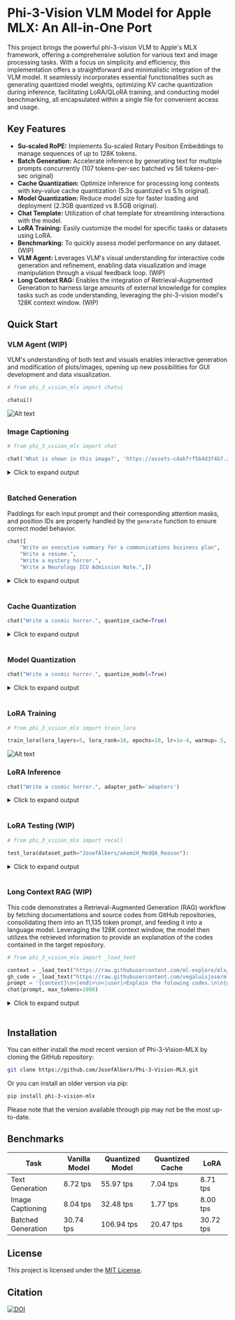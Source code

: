 # Phi-3-Vision VLM Model for Apple MLX: An All-in-One Port

This project brings the powerful phi-3-vision VLM to Apple's MLX framework, offering a comprehensive solution for various text and image processing tasks. With a focus on simplicity and efficiency, this implementation offers a straightforward and minimalistic integration of the VLM model. It seamlessly incorporates essential functionalities such as generating quantized model weights, optimizing KV cache quantization during inference, facilitating LoRA/QLoRA training, and conducting model benchmarking, all encapsulated within a single file for convenient access and usage.

## Key Features

* **Su-scaled RoPE:** Implements Su-scaled Rotary Position Embeddings to manage sequences of up to 128K tokens.
* **Batch Generation:** Accelerate inference by generating text for multiple prompts concurrently (107 tokens-per-sec batched vs 56 tokens-per-sec original)
* **Cache Quantization:** Optimize inference for processing long contexts with key-value cache quantization (5.3s quantized vs 5.1s original).
* **Model Quantization:** Reduce model size for faster loading and deployment (2.3GB quantized vs 8.5GB original).
* **Chat Template:** Utilization of chat template for streamlining interactions with the model.
* **LoRA Training:** Easily customize the model for specific tasks or datasets using LoRA.
* **Benchmarking:** To quickly assess model performance on any dataset. (WIP)
* **VLM Agent:** Leverages VLM's visual understanding for interactive code generation and refinement, enabling data visualization and image manipulation through a visual feedback loop. (WIP)
* **Long Context RAG:** Enables the integration of Retrieval-Augmented Generation to harness large amounts of external knowledge for complex tasks such as code understanding, leveraging the phi-3-vision model's 128K context window. (WIP)

## Quick Start

### **VLM Agent** (WIP)

VLM's understanding of both text and visuals enables interactive generation and modification of plots/images, opening up new possibilities for GUI development and data visualization.

```python
# from phi_3_vision_mlx import chatui

chatui()
```

![Alt text](assets/chatui_2.png)

### **Image Captioning**

```python
# from phi_3_vision_mlx import chat

chat('What is shown in this image?', 'https://assets-c4akfrf5b4d3f4b7.z01.azurefd.net/assets/2024/04/BMDataViz_661fb89f3845e.png')
```

<details><summary>Click to expand output</summary><pre>
The image displays a bar chart with percentages on the vertical axis ranging from 0% to 100%, and various statements on the horizontal axis. Each bar represents the percentage of respondents who agree with the corresponding statement. The statements include 'Having clear goals for a meeting', 'Knowing where to find information', 'Having more focus on summarization', 'Understand information I need', 'Having tools to prepare for meetings', and 'Having clear

Prompt: 377.97 tokens-per-sec (3103 tokens / 8.2 sec)
Generation: 8.04 tokens-per-sec (100 tokens / 12.3 sec)
</pre></details><br>

### **Batched Generation**

Paddings for each input prompt and their corresponding attention masks, and position IDs are properly handled by the `generate` function to ensure correct model behavior.

```python
chat([
    "Write an executive summary for a communications business plan",
    "Write a resume.", 
    "Write a mystery horror.",
    "Write a Neurology ICU Admission Note.",])
```

<details><summary>Click to expand output</summary><pre>
< Generated text for prompt #0 >
Title: Communications Business Plan

Executive Summary:

Our communications business plan aims to establish a leading provider of communication solutions for businesses and individuals. We will focus on delivering high-quality, reliable, and cost-effective communication services, including voice, video, and data services. Our services will be tailored to meet the unique needs of our customers, and we will offer a range of packages and plans to suit different budgets and requirements.


< Generated text for prompt #1 >
Title: [Your Name]

Contact Information:

Email: [Your Email]
Phone: [Your Phone]

Objective:

To obtain a position as a [Your Desired Position] in [Your Industry/Company] that utilizes my skills and experience to contribute to the success of the organization.

Education:

[Your Name]
[Your Degree]
[Your Major]
[Your University]
[Year

< Generated text for prompt #2 >
Title: The Haunting of Hillcrest Manor

In the small, sleepy town of Crestwood, nestled at the edge of a dense forest, stood an imposing manor known as Hillcrest Manor. The manor had been abandoned for decades, its once grand facade now crumbling and overgrown with ivy. Whispers of its dark past and the mysterious disappearance of its former inhabitants had become the stuff of local

< Generated text for prompt #3 >
Neurology ICU Admission Note

Patient: John Doe

Date: [Insert Date]

Time: [Insert Time]

Chief Complaint: Severe headache, nausea, and vomiting

History of Present Illness: The patient presented to the emergency department with a severe headache, nausea, and vomiting. The headache was described as a constant, throbbing pain that was worse

Prompt: 134.22 tokens-per-sec (80 tokens / 0.6 sec)
Generation: 30.74 tokens-per-sec (400 tokens / 13.0 sec)
</pre></details><br>

### **Cache Quantization**

```python
chat("Write a cosmic horror.", quantize_cache=True)
```

<details><summary>Click to expand output</summary><pre>
Title: The Echoes of the Void

In the depths of the cosmic abyss, where the stars are but distant memories and the black hole's pull is a relentless force, there exists a realm of unimaginable horror. This is the realm of The Echoes of the Void, a place where the very fabric of reality is distorted and the line between the living and the dead is blurred.

The Echo

Prompt: 45.88 tokens-per-sec (14 tokens / 0.3 sec)
Generation: 6.82 tokens-per-sec (100 tokens / 14.5 sec)
</pre></details><br>

### **Model Quantization**

```python
chat("Write a cosmic horror.", quantize_model=True)
```

<details><summary>Click to expand output</summary><pre>
Title: The Eye of the Void

The night was dark and cold, and the stars shone brightly in the sky above. The wind howled through the trees, carrying with it the scent of death and decay.

In the heart of the forest, a lone figure stood, staring into the abyss. His name was John, and he had been drawn to this place by a mysterious force that he could not explain.

As he stood there

Prompt: 149.99 tokens-per-sec (14 tokens / 0.1 sec)
Generation: 53.36 tokens-per-sec (100 tokens / 1.9 sec)
</pre></details><br>

### **LoRA Training**

```python
# from phi_3_vision_mlx import train_lora

train_lora(lora_layers=5, lora_rank=16, epochs=10, lr=1e-4, warmup=.5, mask_ratios=[.0], adapter_path='adapters', dataset_path = "JosefAlbers/akemiH_MedQA_Reason")
```

![Alt text](assets/train_log.png)

### **LoRA Inference**

```python
chat("Write a cosmic horror.", adapter_path='adapters')
```

<details><summary>Click to expand output</summary><pre>
Title: The Echoes of the Void

In the depths of the cosmic abyss, where the stars are but distant memories and the black hole's pull is a relentless force, there exists a realm of unimaginable horror. This is the realm of The Echoes of the Void, a place where the very fabric of reality is distorted and the line between life and death is blurred.

The Echoes of

Prompt: 36.87 tokens-per-sec (14 tokens / 0.4 sec)
Generation: 8.56 tokens-per-sec (100 tokens / 11.6 sec)
</pre></details><br>

### **LoRA Testing** (WIP)

```python
# from phi_3_vision_mlx import recall

test_lora(dataset_path="JosefAlbers/akemiH_MedQA_Reason"):
```

<details><summary>Click to expand output</summary><pre>
Question: A 23-year-old pregnant woman at 22 weeks gestation presents with burning upon urination. She states it started 1 day ago and has been worsening despite drinking more water and taking cranberry extract. She otherwise feels well and is followed by a doctor for her pregnancy. Her temperature is 97.7°F (36.5°C), blood pressure is 122/77 mmHg, pulse is 80/min, respirations are 19/min, and oxygen saturation is 98% on room air. Physical exam is notable for an absence of costovertebral angle tenderness and a gravid uterus. Which of the following is the best treatment for this patient?
- Taught: Nitrofurantoin is the best treatment for a pregnant patient with a likely urinary tract infection, due to its efficacy and safety profile during pregnancy.
- Recall: Nitrofurantoin is the best treatment for a pregnant patient with a likely urinary tract infection, due to its efficacy
- Answer: E
- Attenmpt: E
- Correct: True
Question: A 3-month-old baby died suddenly at night while asleep. His mother noticed that he had died only after she awoke in the morning. No cause of death was determined based on the autopsy. Which of the following precautions could have prevented the death of the baby?
- Taught: Placing infants in a supine position on a firm mattress during sleep is recommended to reduce the risk of sudden infant death syndrome (SIDS).
- Recall: Placing infants in a supine position on a firm mattress during sleep is recommended to reduce the risk of sudden infant death syndrome (
- Answer: A
- Attenmpt: A
- Correct: True
Question: A mother brings her 3-week-old infant to the pediatrician's office because she is concerned about his feeding habits. He was born without complications and has not had any medical problems up until this time. However, for the past 4 days, he has been fussy, is regurgitating all of his feeds, and his vomit is yellow in color. On physical exam, the child's abdomen is minimally distended but no other abnormalities are appreciated. Which of the following embryologic errors could account for this presentation?
- Taught: The infant's symptoms of non-bilious vomiting, abdominal distension, and palpable "olive" mass suggest pyloric stenosis, caused by abnormal hypertrophy of the pyloric sphincter muscle.
- Recall: The infant's symptoms of non-bilious vomiting, abdominal distension, and palpable "olive" mass
- Answer: A
- Attenmpt: A
- Correct: True
Question: A pulmonary autopsy specimen from a 58-year-old woman who died of acute hypoxic respiratory failure was examined. She had recently undergone surgery for a fractured femur 3 months ago. Initial hospital course was uncomplicated, and she was discharged to a rehab facility in good health. Shortly after discharge home from rehab, she developed sudden shortness of breath and had cardiac arrest. Resuscitation was unsuccessful. On histological examination of lung tissue, fibrous connective tissue around the lumen of the pulmonary artery is observed. Which of the following is the most likely pathogenesis for the present findings?
- Taught: The sudden death of a postoperative patient with a history of immobilization is most likely due to a thromboembolism, evidenced by fibrous tissue around the pulmonary artery lumen on histological examination.
- Recall: The sudden death of a postoperative patient with a history of immobilization is most likely due to a thromboembolism, ev
- Answer: A
- Attenmpt: C
- Correct: False
Question: A 20-year-old woman presents with menorrhagia for the past several years. She says that her menses “have always been heavy”, and she has experienced easy bruising for as long as she can remember. Family history is significant for her mother, who had similar problems with bruising easily. The patient's vital signs include: heart rate 98/min, respiratory rate 14/min, temperature 36.1°C (96.9°F), and blood pressure 110/87 mm Hg. Physical examination is unremarkable. Laboratory tests show the following: platelet count 200,000/mm3, PT 12 seconds, and PTT 43 seconds. Which of the following is the most likely cause of this patient’s symptoms?
- Taught: The patient's symptoms of menorrhagia and easy bruising, along with a prolonged PTT and normal platelet count, are indicative of Von Willebrand disease, an autosomal inherited bleeding disorder.
- Recall: The patient's symptoms of menorrhagia and easy bruising, along with a prolonged PTT and normal platelet count, are
- Answer: E
- Attenmpt: B
- Correct: False
Question: A 40-year-old zookeeper presents to the emergency department complaining of severe abdominal pain that radiates to her back, and nausea. The pain started 2 days ago and slowly increased until she could not tolerate it any longer. Past medical history is significant for hypertension and hypothyroidism. Additionally, she reports that she was recently stung by one of the zoo’s smaller scorpions, but did not seek medical treatment. She takes aspirin, levothyroxine, oral contraceptive pills, and a multivitamin daily. Family history is noncontributory. Today, her blood pressure is 108/58 mm Hg, heart rate is 99/min, respiratory rate is 21/min, and temperature is 37.0°C (98.6°F). On physical exam, she is a well-developed, obese female that looks unwell. Her heart has a regular rate and rhythm. Radial pulses are weak but symmetric. Her lungs are clear to auscultation bilaterally. Her lateral left ankle is swollen, erythematous, and painful to palpate. An abdominal CT is consistent with acute pancreatitis. Which of the following is the most likely etiology for this patient’s disease?
- Taught: The zookeeper's acute pancreatitis is most likely caused by the venom from a scorpion sting, which contains pancreatic toxins leading to inflammation.
- Recall: The zookeeper's acute pancreatitis is most likely caused by the venom from a scorpion sting, which contains pan
- Answer: C
- Attenmpt: B
- Correct: False
Question: A 25-year-old primigravida presents to her physician for a routine prenatal visit. She is at 34 weeks gestation, as confirmed by an ultrasound examination. She has no complaints, but notes that the new shoes she bought 2 weeks ago do not fit anymore. The course of her pregnancy has been uneventful and she has been compliant with the recommended prenatal care. Her medical history is unremarkable. She has a 15-pound weight gain since the last visit 3 weeks ago. Her vital signs are as follows: blood pressure, 148/90 mm Hg; heart rate, 88/min; respiratory rate, 16/min; and temperature, 36.6℃ (97.9℉). The blood pressure on repeat assessment 4 hours later is 151/90 mm Hg. The fetal heart rate is 151/min. The physical examination is significant for 2+ pitting edema of the lower extremity. Which of the following tests o should confirm the probable condition of this patient?
- Taught: A 24-hour urine protein test is the appropriate test to confirm the diagnosis of preeclampsia in this patient.
- Recall: A 24-hour urine protein test is the appropriate test to confirm the diagnosis of preeclampsia in this patient.<|end|>
- Answer: E
- Attenmpt: E
- Correct: True
Question: A 3900-g (8.6-lb) male infant is delivered at 39 weeks' gestation via spontaneous vaginal delivery. Pregnancy and delivery were uncomplicated but a prenatal ultrasound at 20 weeks showed a defect in the pleuroperitoneal membrane. Further evaluation of this patient is most likely to show which of the following findings?
- Taught: A defect in the pleuroperitoneal membrane detected prenatally is indicative of congenital diaphragmatic hernia, where abdominal organs herniate into the thoracic cavity, potentially causing pulmonary hypoplasia.
- Recall: A defect in the pleuroperitoneal membrane detected prenatally is indicative of congenital diaphragmatic h
- Answer: A
- Attenmpt: A
- Correct: True
Question: A 62-year-old woman presents for a regular check-up. She complains of lightheadedness and palpitations which occur episodically. Past medical history is significant for a myocardial infarction 6 months ago and NYHA class II chronic heart failure. She also was diagnosed with grade I arterial hypertension 4 years ago. Current medications are aspirin 81 mg, atorvastatin 10 mg, enalapril 10 mg, and metoprolol 200 mg daily. Her vital signs are a blood pressure of 135/90 mm Hg, a heart rate of 125/min, a respiratory rate of 14/min, and a temperature of 36.5°C (97.7°F). Cardiopulmonary examination is significant for irregular heart rhythm and decreased S1 intensity. ECG is obtained and is shown in the picture (see image). Echocardiography shows a left ventricular ejection fraction of 39%. Which of the following drugs is the best choice for rate control in this patient?
- Taught: Digoxin is the best choice for rate control in a patient with atrial fibrillation, a history of myocardial infarction, and reduced ejection fraction, especially when maximized on beta-blocker therapy.
- Recall: Digoxin is the best choice for rate control in a patient with atrial fibrillation, a history of myocardial infar
- Answer: E
- Attenmpt: B
- Correct: False
Question: A 35-year-old male presents to his primary care physician with complaints of seasonal allergies. He has been using intranasal vasoconstrictors several times per day for several weeks. What is a likely sequela of the chronic use of topical nasal decongestants?
- Taught: Chronic use of topical nasal decongestants can lead to persistent congestion due to rhinitis medicamentosa.
- Recall: Chronic use of topical nasal decongestants can lead to persistent congestion due to rhinitis medicamentosa.<|end|><|endoftext|>
- Answer: E
- Attenmpt: E
- Correct: True
---
Final Score: 0.6(6/10)
13.16s user 10.00s system 40% cpu 57.670 total
</pre></details><br>

### **Long Context RAG** (WIP)

This code demonstrates a Retrieval-Augmented Generation (RAG) workflow by fetching documentations and source codes from GitHub repositories, consolidating them into an 11,135 token prompt, and feeding it into a language model. Leveraging the 128K context window, the model then utilizes the retrieved information to provide an explanation of the codes contained in the target repository.

```python
# from phi_3_vision_mlx import _load_text

context = _load_text("https://raw.githubusercontent.com/ml-explore/mlx/main/docs/src", ["index.rst", "usage/quick_start.rst", "examples/mlp.rst", "examples/llama-inference.rst"])
gh_code = _load_text("https://raw.githubusercontent.com/vegaluisjose/mlx-rag/main", ["model.py", "vdb.py",], True)
prompt = '{context}\n<|end|>\n<|user|>Explain the folowing codes.\n\n{gh_code}\n'.format(context=context, gh_code=gh_code)
chat(prompt, max_tokens=1000)
```

<details><summary>Click to expand output</summary><pre>
The provided code is a Python implementation of a vector database (VDB) using the MLX framework. The VDB is designed to store and retrieve text data in a vectorized format, allowing for efficient similarity search and retrieval. The code includes several classes and functions to handle the various aspects of the VDB, such as loading and saving the model, ingesting text data, querying the database, and saving the database to disk.

The `Model` class is the main class that handles the vector database operations. It loads the model from a pre-trained embedding model and initializes the necessary components, such as the embeddings and the encoder. The `run` method is used to run the model on a given input text and returns the embeddings. The `savez` method is used to save the model to disk.

The `BertEmbeddings` class is a subclass of `nn.Module` that represents the BERT embeddings used for the VDB. It includes methods for initializing the embeddings and computing the embeddings for a given input text.

The `Bert` class is another subclass of `nn.Module` that represents the BERT model used for the VDB. It includes methods for running the model on a given input text and returning the embeddings.

The `Model` class is a wrapper class that uses the `Bert` class to create a vector database. It loads the model from a pre-trained embedding model and initializes the necessary components. The `ingest` method is used to ingest text data into the VDB. The `query` method is used to query the VDB for similar text based on a given input text.

The `VectorDB` class is a wrapper class that uses the `Model` class to create a vector database. It loads the model from a pre-trained embedding model and initializes the necessary components. The `ingest` method is used to ingest text data into the VDB. The `savez` method is used to save the VDB to disk.


Prompt: 284.76 tokens-per-sec (11135 tokens / 39.1 sec)
Generation: 6.22 tokens-per-sec (444 tokens / 71.2 sec)
</pre></details><br>

## Installation

You can either install the most recent version of Phi-3-Vision-MLX by cloning the GitHub repository:

```bash
git clone https://github.com/JosefAlbers/Phi-3-Vision-MLX.git
```

Or you can install an older version via pip:

```bash
pip install phi-3-vision-mlx
```

Please note that the version available through pip may not be the most up-to-date.

## Benchmarks

| Task                  | Vanilla Model | Quantized Model | Quantized Cache | LoRA        |
|-----------------------|---------------|-----------------|-----------------|-------------|
| Text Generation       |  8.72 tps     |  55.97 tps       |  7.04 tps      |  8.71 tps   |
| Image Captioning      |  8.04 tps     |  32.48 tps       |  1.77 tps      |  8.00 tps   |
| Batched Generation    | 30.74 tps     | 106.94 tps       | 20.47 tps      | 30.72 tps   |

## License

This project is licensed under the [MIT License](LICENSE).

## Citation

<a href="https://zenodo.org/doi/10.5281/zenodo.11403221"><img src="https://zenodo.org/badge/806709541.svg" alt="DOI"></a>